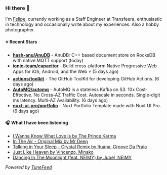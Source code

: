 ### Hi there 👋

I'm [Felipe](https://felipevm.com), currently working as a Staff Engineer at Transfeera, enthusiastic in technology and occasionally write about my experiences. Also a hobby photographer.

#### ⭐ Recent Stars
- **[hash-anu/AnuDB](https://github.com/hash-anu/AnuDB)** - AnuDB: C&#43;&#43; based document store on RocksDB with native MQTT support (today)
- **[ionic-team/capacitor](https://github.com/ionic-team/capacitor)** - Build cross-platform Native Progressive Web Apps for iOS, Android, and the Web ⚡️ (5 days ago)
- **[actions/toolkit](https://github.com/actions/toolkit)** - The GitHub ToolKit for developing GitHub Actions. (6 days ago)
- **[AutoMQ/automq](https://github.com/AutoMQ/automq)** - AutoMQ is a stateless Kafka on S3. 10x Cost-Effective. No Cross-AZ Traffic Cost. Autoscale in seconds. Single-digit ms latency. Multi-AZ Availability. (6 days ago)
- **[nuxt-ui-pro/portfolio](https://github.com/nuxt-ui-pro/portfolio)** - Nuxt Portfolio Template made with Nuxt UI Pro. (6 days ago)

#### 🎧 What I have been listening
- [I Wanna Know What Love Is by The Prince Karma](https://open.spotify.com/track/1oG64RG7TgBHV3jxo0xenp)
- [In The Air - Original Mix by Mr Deep](https://open.spotify.com/track/0VMggRCDjHODFbFId6Po1q)
- [Talking in Your Sleep - Crystal Remix by Ituana, Groove Da Praia](https://open.spotify.com/track/1cTiPPLS36jUS9FgA5H3f6)
- [Just Like Heaven by Vincenzo, Minako](https://open.spotify.com/track/03lqvDgdBKvrq3mGztwU93)
- [Dancing In The Moonlight (feat. NEIMY) by Jubël, NEIMY](https://open.spotify.com/track/4GSDkZt7GcmzBWmsMcpaVO)

_Powered by [TuneFeed](https://tunefeed.app?ref=github.com)_

